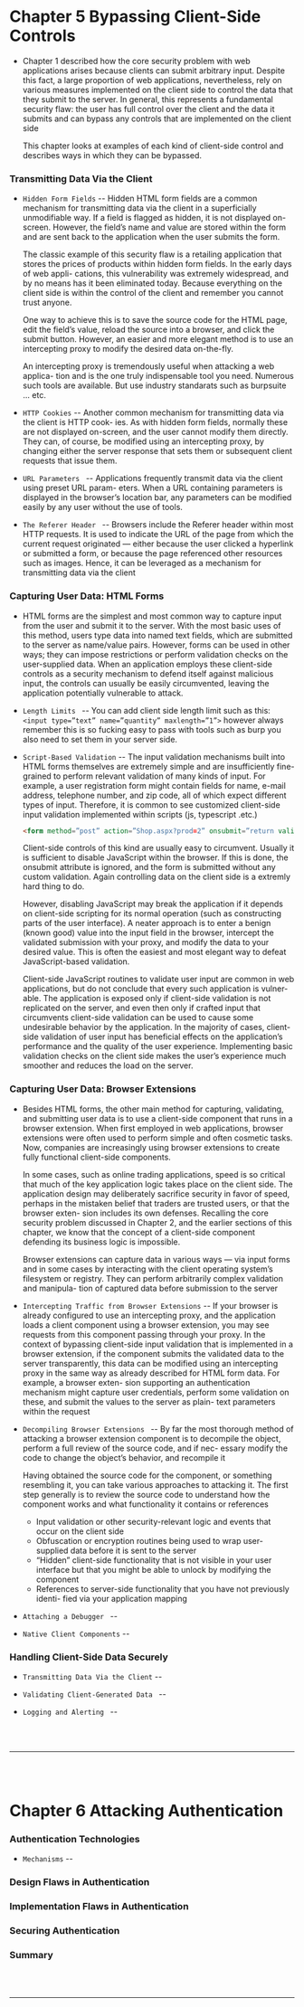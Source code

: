 # Chapter 5 Bypassing Client-Side Controls 

- Chapter 1 described how the core security problem with web applications arises because clients can submit arbitrary input. Despite this fact, a large proportion of web applications, nevertheless, rely on various measures implemented on the client side to control the data that they submit to the server. In general, this represents a fundamental security flaw: the user has full control over the client and the data it submits and can bypass any controls that are implemented on the client side

  This chapter looks at examples of each kind of client-side control and describes ways in which they can be bypassed.

### Transmitting Data Via the Client

- `Hidden Form Fields` -- Hidden HTML form fields are a common mechanism for transmitting data via the client in a superficially unmodifiable way. If a field is flagged as hidden, it is not displayed on-screen. However, the field’s name and value are stored within the form and are sent back to the application when the user submits the form.

  The classic example of this security flaw is a retailing application that stores the prices of products within hidden form fields. In the early days of web appli- cations, this vulnerability was extremely widespread, and by no means has it been eliminated today. Because everything on the client side is within the control of the client and remember you cannot trust anyone. 
  
  One way to achieve this is to save the source code for the HTML page, edit the field’s value, reload the source into a browser, and click the submit button. However, an easier and more elegant method is to use an intercepting proxy to modify the desired data on-the-fly.
  
  An intercepting proxy is tremendously useful when attacking a web applica- tion and is the one truly indispensable tool you need. Numerous such tools are available. But use industry standarats such as burpsuite ... etc.

- `HTTP Cookies` -- Another common mechanism for transmitting data via the client is HTTP cook- ies. As with hidden form fields, normally these are not displayed on-screen, and the user cannot modify them directly. They can, of course, be modified using an intercepting proxy, by changing either the server response that sets them or subsequent client requests that issue them.

- `URL Parameters ` -- Applications frequently transmit data via the client using preset URL param- eters. When a URL containing parameters is displayed in the browser’s location bar, any parameters can be modified easily by any user without the use of tools.

- `The Referer Header ` -- Browsers include the Referer header within most HTTP requests. It is used to indicate the URL of the page from which the current request originated — either because the user clicked a hyperlink or submitted a form, or because the page referenced other resources such as images. Hence, it can be leveraged as a mechanism for transmitting data via the client

### Capturing User Data: HTML Forms 

- HTML forms are the simplest and most common way to capture input from the user and submit it to the server. With the most basic uses of this method, users type data into named text fields, which are submitted to the server as name/value pairs. However, forms can be used in other ways; they can impose restrictions or perform validation checks on the user-supplied data. When an application employs these client-side controls as a security mechanism to defend itself against malicious input, the controls can usually be easily circumvented, leaving the application potentially vulnerable to attack.

- `Length Limits ` -- You can add client side length limit such as this: `<input type=”text” name=”quantity” maxlength=”1”>` however always remember this is so fucking easy to pass with tools such as burp you also need to set them in your server side. 

- `Script-Based Validation` -- The input validation mechanisms built into HTML forms themselves are extremely simple and are insufficiently fine-grained to perform relevant validation of many kinds of input. For example, a user registration form might contain fields for name, e-mail address, telephone number, and zip code, all of which expect different types of input. Therefore, it is common to see customized client-side input validation implemented within scripts (js, typescript .etc.)
  ```html
  <form method=”post” action=”Shop.aspx?prod=2” onsubmit=”return validateForm(this)”>
  ```
  Client-side controls of this kind are usually easy to circumvent. Usually it is sufficient to disable JavaScript within the browser. If this is done, the onsubmit attribute is ignored, and the form is submitted without any custom validation. Again controlling data on the client side is a extremly hard thing to do.
  
  However, disabling JavaScript may break the application if it depends on client-side scripting for its normal operation (such as constructing parts of the user interface). A neater approach is to enter a benign (known good) value into the input field in the browser, intercept the validated submission with your proxy, and modify the data to your desired value. This is often the easiest and most elegant way to defeat JavaScript-based validation.
  
  Client-side JavaScript routines to validate user input are common in web applications, but do not conclude that every such application is vulner- able. The application is exposed only if client-side validation is not replicated on the server, and even then only if crafted input that circumvents client-side validation can be used to cause some undesirable behavior by the application. In the majority of cases, client-side validation of user input has beneficial effects on the application’s performance and the quality of the user experience. Implementing basic validation checks on the client side makes the user’s experience much smoother and reduces the load on the server.

### Capturing User Data: Browser Extensions 

- Besides HTML forms, the other main method for capturing, validating, and submitting user data is to use a client-side component that runs in a browser extension.  When first employed in web applications, browser extensions were often used to perform simple and often cosmetic tasks. Now, companies are increasingly using browser extensions to create fully functional client-side components.

  In some cases, such as online trading applications, speed is so critical that much of the key application logic takes place on the client side. The application design may deliberately sacrifice security in favor of speed, perhaps in the mistaken belief that traders are trusted users, or that the browser exten- sion includes its own defenses. Recalling the core security problem discussed in Chapter 2, and the earlier sections of this chapter, we know that the concept of a client-side component defending its business logic is impossible.
  
    Browser extensions can capture data in various ways — via input forms and in some cases by interacting with the client operating system’s filesystem or registry. They can perform arbitrarily complex validation and manipula- tion of captured data before submission to the server

- `Intercepting Traffic from Browser Extensions` -- If your browser is already configured to use an intercepting proxy, and the application loads a client component using a browser extension, you may see requests from this component passing through your proxy. In the context of bypassing client-side input validation that is implemented in a browser extension, if the component submits the validated data to the server transparently, this data can be modified using an intercepting proxy in the same way as already described for HTML form data. For example, a browser exten- sion supporting an authentication mechanism might capture user credentials, perform some validation on these, and submit the values to the server as plain- text parameters within the request

- `Decompiling Browser Extensions ` -- By far the most thorough method of attacking a browser extension component is to decompile the object, perform a full review of the source code, and if nec- essary modify the code to change the object’s behavior, and recompile it

  Having obtained the source code for the component, or something resembling it, you can take various approaches to attacking it. The first step generally is to review the source code to understand how the component works and what functionality it contains or references
  - Input validation or other security-relevant logic and events that occur on the client side
  - Obfuscation or encryption routines being used to wrap user-supplied data before it is sent to the server
  - “Hidden” client-side functionality that is not visible in your user interface but that you might be able to unlock by modifying the component
  - References to server-side functionality that you have not previously identi- fied via your application mapping

- `Attaching a Debugger ` --

- `Native Client Components` --

### Handling Client-Side Data Securely 

- `Transmitting Data Via the Client` --

- `Validating Client-Generated Data ` --

- `Logging and Alerting ` --

<br>
<br>

---

<br>
<br>

# Chapter 6 Attacking Authentication 

### Authentication Technologies 

- `Mechanisms` --

### Design Flaws in Authentication 
 
### Implementation Flaws in Authentication
 
### Securing Authentication 

### Summary

<br>
<br>

---

<br>
<br>


